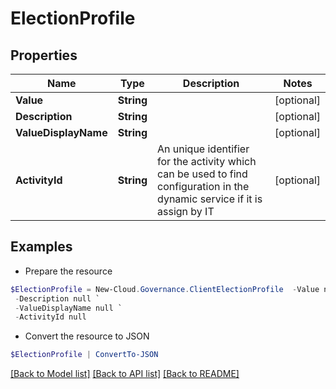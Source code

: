 # ElectionProfile
## Properties

Name | Type | Description | Notes
------------ | ------------- | ------------- | -------------
**Value** | **String** |  | [optional] 
**Description** | **String** |  | [optional] 
**ValueDisplayName** | **String** |  | [optional] 
**ActivityId** | **String** | An unique identifier for the activity which can be used to find configuration in the dynamic service if it is assign by IT | [optional] 

## Examples

- Prepare the resource
```powershell
$ElectionProfile = New-Cloud.Governance.ClientElectionProfile  -Value null `
 -Description null `
 -ValueDisplayName null `
 -ActivityId null
```

- Convert the resource to JSON
```powershell
$ElectionProfile | ConvertTo-JSON
```

[[Back to Model list]](../README.md#documentation-for-models) [[Back to API list]](../README.md#documentation-for-api-endpoints) [[Back to README]](../README.md)

